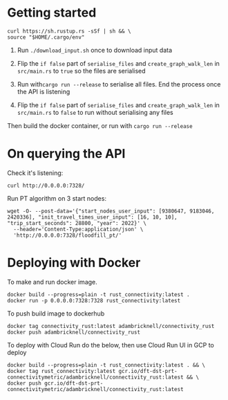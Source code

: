 # Getting started

```
curl https://sh.rustup.rs -sSf | sh && \
source "$HOME/.cargo/env"
```

1. Run `./download_input.sh` once to download input data

2. Flip the `if false` part of `serialise_files` and `create_graph_walk_len` in `src/main.rs` to `true` so the files are serialised

3. Run with`cargo run --release` to serialise all files. End the process once the API is listening

4. Flip the `if false` part of `serialise_files` and `create_graph_walk_len` in `src/main.rs` to `false` to run without serialising any files

Then build the docker container, or run with `cargo run --release`


# On querying the API

Check it's listening:
```
curl http://0.0.0.0:7328/
```
    
    
Run PT algorithm on 3 start nodes: 
```
wget -O- --post-data='{"start_nodes_user_input": [9380647, 9183046, 2420336], "init_travel_times_user_input": [16, 10, 10], "trip_start_seconds": 28800, "year": 2022}' \
  --header='Content-Type:application/json' \
  'http://0.0.0.0:7328/floodfill_pt/'
```


# Deploying with Docker

To make and run docker image.
```
docker build --progress=plain -t rust_connectivity:latest .
docker run -p 0.0.0.0:7328:7328 rust_connectivity:latest
```

To push build image to dockerhub
```
docker tag connectivity_rust:latest adambricknell/connectivity_rust
docker push adambricknell/connectivity_rust
```

To deploy with Cloud Run do the below, then use Cloud Run UI in GCP to deploy
```
docker build --progress=plain -t rust_connectivity:latest . && \
docker tag rust_connectivity:latest gcr.io/dft-dst-prt-connectivitymetric/adambricknell/connectivity_rust:latest && \
docker push gcr.io/dft-dst-prt-connectivitymetric/adambricknell/connectivity_rust:latest
```



